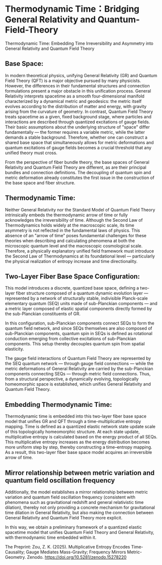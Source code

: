 # Thermodynamic Time：Bridging General Relativity and Quantum-Field-Theory

Thermodynamic Time: Embedding Time Irreversibility and Asymmetry into General Relativity and Quantum Field Theory

## Base Space:

In modern theoretical physics, unifying General Relativity (GR) and Quantum Field Theory (QFT) is a major objective pursued by many physicists. However, the differences in their fundamental structures and connection formulations present a major obstacle in this unification process. General Relativity interprets spacetime as a smooth four-dimensional manifold characterized by a dynamical metric and geodesics: the metric itself evolves according to the distribution of matter and energy, with gravity arising from the curvature of geometry. In contrast, Quantum Field Theory treats spacetime as a given, fixed background stage, where particles and interactions are described through quantized excitations of gauge fields. Their basic assumptions about the underlying structure of "space" differ fundamentally — the former requires a variable metric, while the latter demands a stable background. Therefore, whether one can construct a shared base space that simultaneously allows for metric deformations and quantum excitations of gauge fields becomes a crucial threshold that any unified theory must cross.

From the perspective of fiber bundle theory, the base spaces of General Relativity and Quantum Field Theory are different, as are their principal bundles and connection definitions. The decoupling of quantum spin and metric deformation already constitutes the first issue in the construction of the base space and fiber structure.

## Thermodynamic Time:

Neither General Relativity nor the Standard Model of Quantum Field Theory intrinsically embeds the thermodynamic arrow of time or fully acknowledges the irreversibility of time. Although the Second Law of Thermodynamics holds widely at the macroscopic scale, its time asymmetry is not reflected in the fundamental laws of physics. This absence of an "arrow of time" poses fundamental challenges for these theories when describing and calculating phenomena at both the microscopic quantum level and the macroscopic cosmological scale. Therefore, a physically explanatory unified field framework must introduce the Second Law of Thermodynamics at its foundational level — particularly the physical realization of entropy increase and time directionality.

## Two-Layer Fiber Base Space Configuration:

This model introduces a discrete, quantized base space, defining a two-layer fiber structure composed of a quantum dynamic evolution layer — represented by a network of structurally stable, indivisible Planck-scale elementary quantum (SEQ) units made of sub-Planckian components — and a metric layer composed of elastic spatial components directly formed by the sub-Planckian constituents of GR.

In this configuration, sub-Planckian components connect SEQs to form the quantum field network, and since SEQs themselves are also composed of sub-Planckian components, quantum spin in SEQs is defined as rotational conduction emerging from collective excitations of sub-Planckian components. This setup thereby decouples quantum spin from spatial elasticity.

The gauge field interactions of Quantum Field Theory are represented by the SEQ quantum network — through gauge field connections — while the metric deformations of General Relativity are carried by the sub-Planckian components connecting SEQs — through metric field connections. Thus, from a structural perspective, a dynamically evolving, topologically homeomorphic space is established, which unifies General Relativity and Quantum Field Theory.

## Embedding Thermodynamic Time:

Thermodynamic time is embedded into this two-layer fiber base space model that unifies GR and QFT through a time-multiplicative entropy mapping. Time is defined as a quantized elastic network state update scale of this topologically homeomorphic structure. At each state update, multiplicative entropy is calculated based on the energy product of all SEQs. This multiplicative entropy increases as the energy distribution becomes more uniform step by step, thereby constructing a time–entropy mapping. As a result, this two-layer fiber base space model acquires an irreversible arrow of time.

## Mirror relationship between metric variation and quantum field oscillation frequency

Additionally, the model establishes a mirror relationship between metric variation and quantum field oscillation frequency (consistent with phenomena such as gravitational redshift and general relativistic time dilation), thereby not only providing a concrete mechanism for gravitational time dilation in General Relativity, but also making the connection between General Relativity and Quantum Field Theory more explicit.

In this way, we obtain a preliminary framework of a quantized elastic spacetime model that unifies Quantum Field Theory and General Relativity, with thermodynamic time embedded within it.

The Preprint: Zou, Z. K. (2025). Multiplicative Entropy Encodes Time-Causality; Gauge Mediates Mass-Gravity; Frequency Mirrors Metric-Geometry. Zenodo. https://doi.org/10.5281/zenodo.15278220
